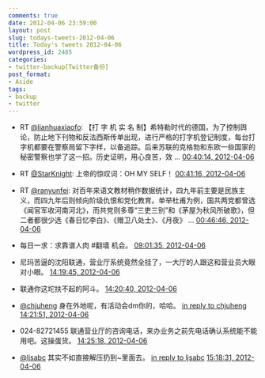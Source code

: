 ```yaml
---
comments: true
date: 2012-04-06 23:59:00
layout: post
slug: todays-tweets-2012-04-06
title: Today's tweets 2012-04-06
wordpress_id: 2485
categories:
- twitter-backup[Twitter备份]
post_format:
- Aside
tags:
- backup
- twitter
---
```





  * RT [@lianhuaxiaofo](http://twitter.com/lianhuaxiaofo): 【打 字 机 实 名 制】希特勒时代的德国，为了控制舆论，防止地下刊物和反法西斯传单出现，进行严格的打字机登记制度，每台打字机都要在警察局留下字样，以备追踪。后来苏联的克格勃和东欧一些国家的秘密警察也学了这一招。历史证明，用心良苦，效 ... [00:40:14, 2012-04-06](http://twitter.com/gfrog/statuses/187942734496153600)





  * RT [@StarKnight](http://twitter.com/StarKnight): 上帝的惊叹词：OH MY SELF！ [00:41:16, 2012-04-06](http://twitter.com/gfrog/statuses/187942995558019072)





  * RT [@ranyunfei](http://twitter.com/ranyunfei): 对百年来语文教材稍作数据统计，四九年前主要是民族主义，而四九年后则倾向阶级仇恨和党化教育。单举杜甫为例，国共两党都曾选《闻官军收河南河北》，而共党则多尊“三吏三别”和《茅屋为秋风所破歌》，但二者都很少选《春日忆李白》、《赠卫八处士》、《月夜》 ... [00:46:46, 2012-04-06](http://twitter.com/gfrog/statuses/187944378558451714)





  * 每日一求：求靠谱人肉 #翻墙 机会。 [09:01:35, 2012-04-06](http://twitter.com/gfrog/statuses/188068902943723520)





  * 尼玛苦逼的沈阳联通，营业厅系统竟然全挂了，一大厅的人跟这和营业员大眼对小眼。 [14:19:45, 2012-04-06](http://twitter.com/gfrog/statuses/188148971473092608)





  * 联通你这坨扶不起的阿斗。 [14:20:40, 2012-04-06](http://twitter.com/gfrog/statuses/188149205301342208)





  * [@chjuheng](http://twitter.com/chjuheng) 身在外地呢，有活动会dm你的，哈哈。 [in reply to chjuheng](http://twitter.com/chjuheng/statuses/188085023554023424) [14:21:51, 2012-04-06](http://twitter.com/gfrog/statuses/188149502153195520)





  * 024-82721455 联通营业厅的咨询电话，来办业务之前先电话确认系统能不能用吧。这操蛋货。 [14:25:18, 2012-04-06](http://twitter.com/gfrog/statuses/188150368012738560)





  * [@ljsabc](http://twitter.com/ljsabc) 其实不如直接解压扔到~里面去。 [in reply to ljsabc](http://twitter.com/ljsabc/statuses/188153336850157568) [15:18:31, 2012-04-06](http://twitter.com/gfrog/statuses/188163760924528640)




